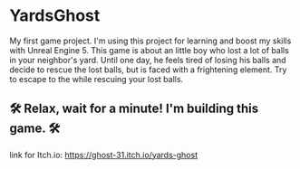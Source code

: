 # YardsGhost

My first game project. I'm using this project for learning and
boost my skills with Unreal Engine 5.
This game is about an little boy who lost a lot of balls in your 
neighbor's yard. Until one day, he feels tired of losing his
balls and decide to rescue the lost balls, but is faced with a 
frightening element.
Try to escape to the while rescuing your lost balls.

## 🛠 Relax, wait for a minute! I'm building this game. 🛠

link for Itch.io: https://ghost-31.itch.io/yards-ghost

